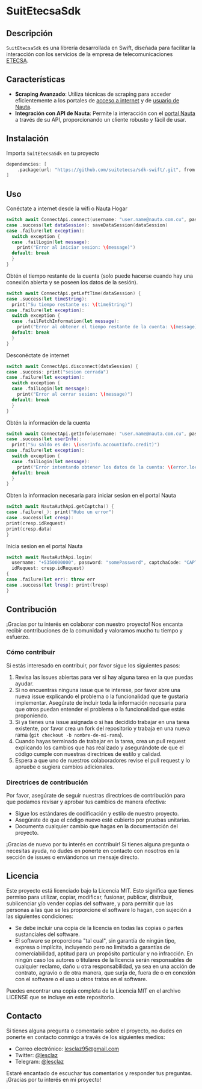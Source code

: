 # SuitEtecsaSdk
## Descripción
`SuitEtecsaSdk` es una librería desarrollada en Swift, diseñada para facilitar la interacción con los servicios de la empresa de telecomunicaciones [ETECSA](https://www.etecsa.cu/).

## Características
- **Scraping Avanzado**: Utiliza técnicas de scraping para acceder eficientemente a los portales de [acceso a internet](https://secure.etecsa.net:8443/) y de [usuario de Nauta](https://www.portal.nauta.cu/).
- **Integración con API de Nauta**: Permite la interacción con el [portal Nauta](https://www.nauta.cu/) a través de su API, proporcionando un cliente robusto y fácil de usar.
     
## Instalación
Importa `SuitEtecsaSdk` en tu proyecto

```swift
dependencies: [
    .package(url: "https://github.com/suitetecsa/sdk-swift/.git", from: "1.0.0-beta.2")
]
```
## Uso

Conéctate a internet desde la wifi o Nauta Hogar

```swift
switch await ConnectApi.connect(username: "user.name@nauta.com.cu", password: "somePassword") {
case .success(let dataSession): saveDataSession(dataSession)
case .failure(let exception):
  switch exception {
  case .failLogin(let message):
    print("Error al iniciar sesion: \(message)")
  default: break
  }
}
```

Obtén el tiempo restante de la cuenta (solo puede hacerse cuando hay una conexión abierta y se poseen los datos de la sesión).

```swift
switch await ConnectApi.getLeftTime(dataSession) {
case .success(let timeString):
  print("Su tiempo restante es: \(timeString)")
case .failure(let exception):
  switch exception {
  case .failFetchInformation(let message):
    print("Error al obtener el tiempo restante de la cuenta: \(message)")
  default: break
  }
}
```

Desconéctate de internet

```swift
switch await ConnectApi.disconnect(dataSession) {
case .success: print("sesion cerrada")
case .failure(let exception):
  switch exception {
  case .failLogin(let message):
    print("Error al cerrar sesion: \(message)")
  default: break
  }
}
```

Obtén la información de la cuenta

```swift
switch await ConnectApi.getInfo(username: "user.name@nauta.com.cu", password: "somePassword") {
case .success(let userInfo):
  print("Su saldo es de: \(userInfo.accountInfo.credit)")
case .failure(let exception):
  switch exception {
  case .failLogin(let message):
    print("Error intentando obtener los datos de la cuenta: \(error.localizedDescription)")
  default: break
  }
}
```

Obten la informacion necesaria para iniciar sesion en el portal Nauta

```swift
switch await NautaAuthApi.getCaptcha() {
case .failure(_): print("Hubo un error")
case .success(let cresp):
print(cresp.idRequest)
print(cresp.data)
}
```

Inicia sesion en el portal Nauta

```swift
switch await NautaAuthApi.login(
  username: "+5350000000", password: "somePassword", captchaCode: "CAPTCHACODE",
  idRequest: cresp.idRequest)
{
case .failure(let err): throw err
case .success(let lresp): print(lresp)
}
```

## Contribución

¡Gracias por tu interés en colaborar con nuestro proyecto! Nos encanta recibir contribuciones de la comunidad y valoramos mucho tu tiempo y esfuerzo.

### Cómo contribuir

Si estás interesado en contribuir, por favor sigue los siguientes pasos:

1. Revisa las issues abiertas para ver si hay alguna tarea en la que puedas ayudar.
2. Si no encuentras ninguna issue que te interese, por favor abre una nueva issue explicando el problema o la funcionalidad que te gustaría implementar. Asegúrate de incluir toda la información necesaria para que otros puedan entender el problema o la funcionalidad que estás proponiendo.
3. Si ya tienes una issue asignada o si has decidido trabajar en una tarea existente, por favor crea un fork del repositorio y trabaja en una nueva rama (`git checkout -b nombre-de-mi-rama`).
4. Cuando hayas terminado de trabajar en la tarea, crea un pull request explicando los cambios que has realizado y asegurándote de que el código cumple con nuestras directrices de estilo y calidad.
5. Espera a que uno de nuestros colaboradores revise el pull request y lo apruebe o sugiera cambios adicionales.

### Directrices de contribución

Por favor, asegúrate de seguir nuestras directrices de contribución para que podamos revisar y aprobar tus cambios de manera efectiva:

- Sigue los estándares de codificación y estilo de nuestro proyecto.
- Asegúrate de que el código nuevo esté cubierto por pruebas unitarias.
- Documenta cualquier cambio que hagas en la documentación del proyecto.

¡Gracias de nuevo por tu interés en contribuir! Si tienes alguna pregunta o necesitas ayuda, no dudes en ponerte en contacto con nosotros en la sección de issues o enviándonos un mensaje directo.

## Licencia

Este proyecto está licenciado bajo la Licencia MIT. Esto significa que tienes permiso para utilizar, copiar, modificar, fusionar, publicar, distribuir, sublicenciar y/o vender copias del software, y para permitir que las personas a las que se les proporcione el software lo hagan, con sujeción a las siguientes condiciones:

- Se debe incluir una copia de la licencia en todas las copias o partes sustanciales del software.
- El software se proporciona "tal cual", sin garantía de ningún tipo, expresa o implícita, incluyendo pero no limitado a garantías de comerciabilidad, aptitud para un propósito particular y no infracción. En ningún caso los autores o titulares de la licencia serán responsables de cualquier reclamo, daño u otra responsabilidad, ya sea en una acción de contrato, agravio o de otra manera, que surja de, fuera de o en conexión con el software o el uso u otros tratos en el software.

Puedes encontrar una copia completa de la Licencia MIT en el archivo LICENSE que se incluye en este repositorio.

## Contacto

Si tienes alguna pregunta o comentario sobre el proyecto, no dudes en ponerte en contacto conmigo a través de los siguientes medios:

- Correo electrónico: [lesclaz95@gmail.com](mailto:lesclaz95@gmail.com)
- Twitter: [@lesclaz](https://twitter.com/lesclaz)
- Telegram: [@lesclaz](https://t.me/lesclaz)

Estaré encantado de escuchar tus comentarios y responder tus preguntas. ¡Gracias por tu interés en mi proyecto!
